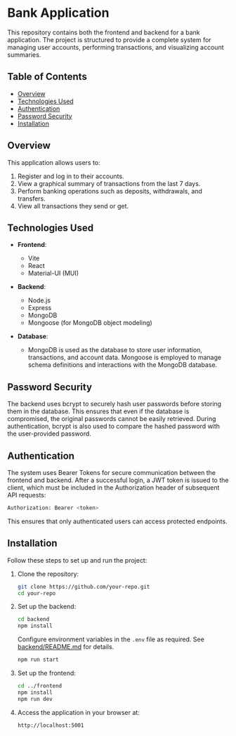 # Bank Application

This repository contains both the frontend and backend for a bank application. The project is structured to provide a complete system for managing user accounts, performing transactions, and visualizing account summaries.

## Table of Contents

- [Overview](#overview)
- [Technologies Used](#technologies-used)
- [Authentication](#authentication)
- [Password Security](#password-security)
- [Installation](#installation)


## Overview

This application allows users to:

1. Register and log in to their accounts.
2. View a graphical summary of transactions from the last 7 days.
3. Perform banking operations such as deposits, withdrawals, and transfers.
4. View all transactions they send or get.

## Technologies Used

- **Frontend**:
    - Vite
    - React
    - Material-UI (MUI)

- **Backend**:
    - Node.js
    - Express
    - MongoDB
    - Mongoose (for MongoDB object modeling)

- **Database**:
    - MongoDB is used as the database to store user information, transactions, and account data. Mongoose is employed to manage schema definitions and interactions with the MongoDB database.

## Password Security

The backend uses bcrypt to securely hash user passwords before storing them in the database. This ensures that even if the database is compromised, the original passwords cannot be easily retrieved. During authentication, bcrypt is also used to compare the hashed password with the user-provided password.

## Authentication

The system uses Bearer Tokens for secure communication between the frontend and backend. After a successful login, a JWT token is issued to the client, which must be included in the Authorization header of subsequent API requests:
   ```bash
   Authorization: Bearer <token>
   ```
This ensures that only authenticated users can access protected endpoints.

## Installation

Follow these steps to set up and run the project:

1. Clone the repository:
   ```bash
   git clone https://github.com/your-repo.git
   cd your-repo
   ```

2. Set up the backend:
   ```bash
   cd backend
   npm install
   ```
   Configure environment variables in the `.env` file as required. See [backend/README.md](./backend/README.md) for details.
   ```bash
   npm run start
   ```

3. Set up the frontend:
   ```bash
   cd ../frontend
   npm install
   npm run dev
   ```

4. Access the application in your browser at:
   ```
   http://localhost:5001
   ```